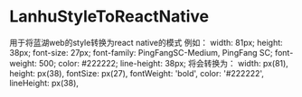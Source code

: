 # LanhuStyleToReactNative

用于将蓝湖web的style转换为react native的模式
例如：
width: 81px;
height: 38px;
font-size: 27px;
font-family: PingFangSC-Medium, PingFang SC;
font-weight: 500;
color: #222222;
line-height: 38px;
将会转换为：
width: px(81),
height: px(38),
fontSize: px(27),
fontWeight: 'bold',
color: '#222222',
lineHeight: px(38),